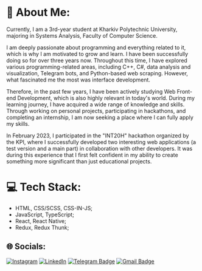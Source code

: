 # 💫 About Me:
Currently, I am a 3rd-year student at Kharkiv Polytechnic University, majoring in Systems Analysis, Faculty of Computer Science.

I am deeply passionate about programming and everything related to it, which is why I am motivated to grow and learn. I have been successfully doing so for over three years now. Throughout this time, I have explored various programming-related areas, including C++, C#, data analysis and visualization, Telegram bots, and Python-based web scraping. However, what fascinated me the most was interface development.

Therefore, in the past few years, I have been actively studying Web Front-end Development, which is also highly relevant in today's world. During my learning journey, I have acquired a wide range of knowledge and skills. Through working on personal projects, participating in hackathons, and completing an internship, I am now seeking a place where I can fully apply my skills.

In February 2023, I participated in the "INT20H" hackathon organized by the KPI, where I successfully developed two interesting web applications (a test version and a main part) in collaboration with other developers. It was during this experience that I first felt confident in my ability to create something more significant than just educational projects.

# 💻 Tech Stack:
- HTML, CSS/SCSS, CSS-IN-JS;
- JavaScript, TypeScript;
- React, React Native;
- Redux, Redux Thunk;

## 🌐 Socials:
[![Instagram](https://img.shields.io/badge/Instagram-%23E4405F.svg?logo=Instagram&logoColor=white)]([https://instagram.com/vladik.st/](https://www.instagram.com/kostia9cat/)) [![LinkedIn](https://img.shields.io/badge/LinkedIn-%230077B5.svg?logo=linkedin&logoColor=white)]([https://linkedin.com/in/vladislav-starostin-0001a7166/](https://www.linkedin.com/in/kostiantyn-ivanov-web/)) [![Telegram Badge](https://img.shields.io/badge/-Telegram-blue?style=flat&logo=Telegram&logoColor=white)](https://t.me/KIBINNANEKO) [![Gmail Badge](https://img.shields.io/badge/-Gmail-red?style=flat&logo=Gmail&logoColor=white)](mailto:ivanov.kostiantyn.dev@gmail.com)
